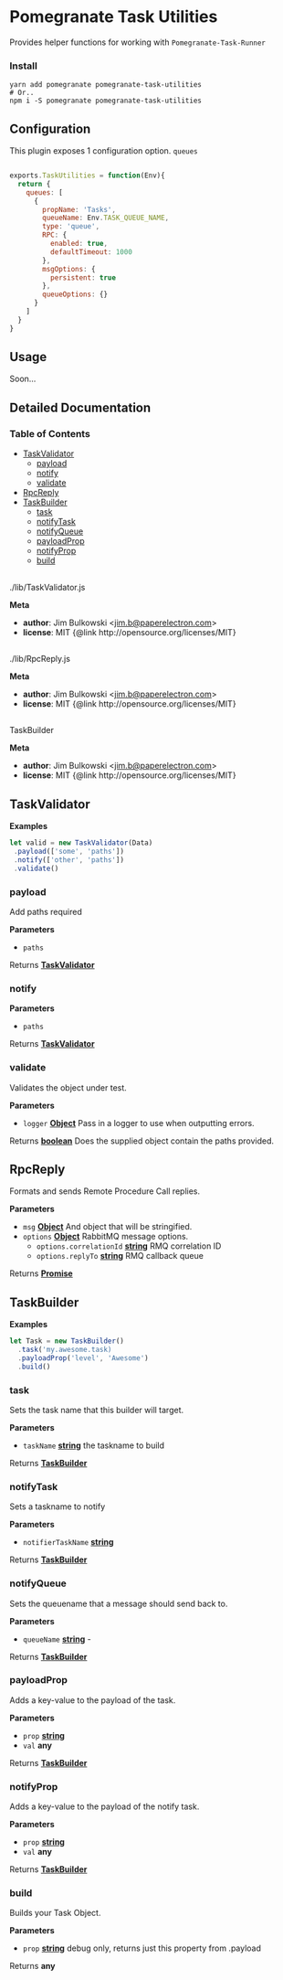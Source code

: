 # Pomegranate Task Utilities

Provides helper functions for working with `Pomegranate-Task-Runner`

### Install

``` shell
yarn add pomegranate pomegranate-task-utilities
# Or..
npm i -S pomegranate pomegranate-task-utilities
```

## Configuration

This plugin exposes 1 configuration option. `queues`

``` javascript

exports.TaskUtilities = function(Env){
  return {
    queues: [
      {
        propName: 'Tasks',
        queueName: Env.TASK_QUEUE_NAME,
        type: 'queue',
        RPC: {
          enabled: true,
          defaultTimeout: 1000
        },
        msgOptions: {
          persistent: true
        },
        queueOptions: {}
      }
    ]
  }
}

```

## Usage

Soon...

## Detailed Documentation

<!-- Generated by documentation.js. Update this documentation by updating the source code. -->

### Table of Contents

-   [TaskValidator][1]
    -   [payload][2]
    -   [notify][3]
    -   [validate][4]
-   [RpcReply][5]
-   [TaskBuilder][6]
    -   [task][7]
    -   [notifyTask][8]
    -   [notifyQueue][9]
    -   [payloadProp][10]
    -   [notifyProp][11]
    -   [build][12]

## 

./lib/TaskValidator.js

**Meta**

-   **author**: Jim Bulkowski &lt;jim.b@paperelectron.com>
-   **license**: MIT {@link http&#x3A;//opensource.org/licenses/MIT}

## 

./lib/RpcReply.js

**Meta**

-   **author**: Jim Bulkowski &lt;jim.b@paperelectron.com>
-   **license**: MIT {@link http&#x3A;//opensource.org/licenses/MIT}

## 

TaskBuilder

**Meta**

-   **author**: Jim Bulkowski &lt;jim.b@paperelectron.com>
-   **license**: MIT {@link http&#x3A;//opensource.org/licenses/MIT}

## TaskValidator

**Examples**

```javascript
let valid = new TaskValidator(Data)
 .payload(['some', 'paths'])
 .notify(['other', 'paths'])
 .validate()
```

### payload

Add paths required

**Parameters**

-   `paths`  

Returns **[TaskValidator][13]** 

### notify

**Parameters**

-   `paths`  

Returns **[TaskValidator][13]** 

### validate

Validates the object under test.

**Parameters**

-   `logger` **[Object][14]** Pass in a logger to use when outputting errors.

Returns **[boolean][15]** Does the supplied object contain the paths provided.

## RpcReply

Formats and sends Remote Procedure Call replies.

**Parameters**

-   `msg` **[Object][14]** And object that will be stringified.
-   `options` **[Object][14]** RabbitMQ message options.
    -   `options.correlationId` **[string][16]** RMQ correlation ID
    -   `options.replyTo` **[string][16]** RMQ callback queue

Returns **[Promise][17]** 

## TaskBuilder

**Examples**

```javascript
let Task = new TaskBuilder()
  .task('my.awesome.task)
  .payloadProp('level', 'Awesome')
  .build()
```

### task

Sets the task name that this builder will target.

**Parameters**

-   `taskName` **[string][16]** the taskname to build

Returns **[TaskBuilder][18]** 

### notifyTask

Sets a taskname to notify

**Parameters**

-   `notifierTaskName` **[string][16]** 

Returns **[TaskBuilder][18]** 

### notifyQueue

Sets the queuename that a message should send back to.

**Parameters**

-   `queueName` **[string][16]** \-

Returns **[TaskBuilder][18]** 

### payloadProp

Adds a key-value to the payload of the task.

**Parameters**

-   `prop` **[string][16]** 
-   `val` **any** 

Returns **[TaskBuilder][18]** 

### notifyProp

Adds a key-value to the payload of the notify task.

**Parameters**

-   `prop` **[string][16]** 
-   `val` **any** 

Returns **[TaskBuilder][18]** 

### build

Builds your Task Object.

**Parameters**

-   `prop` **[string][16]** debug only, returns just this property from .payload

Returns **any** 

[1]: #taskvalidator

[2]: #payload

[3]: #notify

[4]: #validate

[5]: #rpcreply

[6]: #taskbuilder

[7]: #task

[8]: #notifytask

[9]: #notifyqueue

[10]: #payloadprop

[11]: #notifyprop

[12]: #build

[13]: #taskvalidator

[14]: https://developer.mozilla.org/docs/Web/JavaScript/Reference/Global_Objects/Object

[15]: https://developer.mozilla.org/docs/Web/JavaScript/Reference/Global_Objects/Boolean

[16]: https://developer.mozilla.org/docs/Web/JavaScript/Reference/Global_Objects/String

[17]: https://developer.mozilla.org/docs/Web/JavaScript/Reference/Global_Objects/Promise

[18]: #taskbuilder
